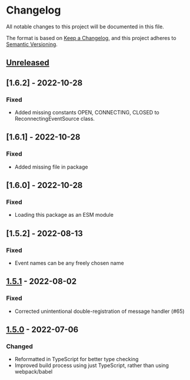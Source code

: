 # Changelog
All notable changes to this project will be documented in this file.

The format is based on [Keep a Changelog](https://keepachangelog.com/en/1.0.0/),
and this project adheres to [Semantic Versioning](https://semver.org/spec/v2.0.0.html).

## [Unreleased]

## [1.6.2] - 2022-10-28
### Fixed
- Added missing constants OPEN, CONNECTING, CLOSED to ReconnectingEventSource class.

## [1.6.1] - 2022-10-28
### Fixed
- Added missing file in package

## [1.6.0] - 2022-10-28
### Fixed
- Loading this package as an ESM module

## [1.5.2] - 2022-08-13
### Fixed
- Event names can be any freely chosen name

## [1.5.1] - 2022-08-02
### Fixed
- Corrected unintentional double-registration of message handler (#65)

## [1.5.0] - 2022-07-06
### Changed
- Reformatted in TypeScript for better type checking
- Improved build process using just TypeScript, rather than using webpack/babel 

[Unreleased]: https://github.com/fanout/reconnecting-eventsource/compare/v1.5.1...HEAD
[1.5.1]: https://github.com/fanout/reconnecting-eventsource/compare/v1.5.0...v1.5.1
[1.5.0]: https://github.com/fanout/reconnecting-eventsource/releases/tag/v1.5.0
